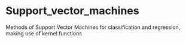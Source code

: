 # Support_vector_machines
Methods of Support Vector Machines for classification and regression, making use of kernel functions

